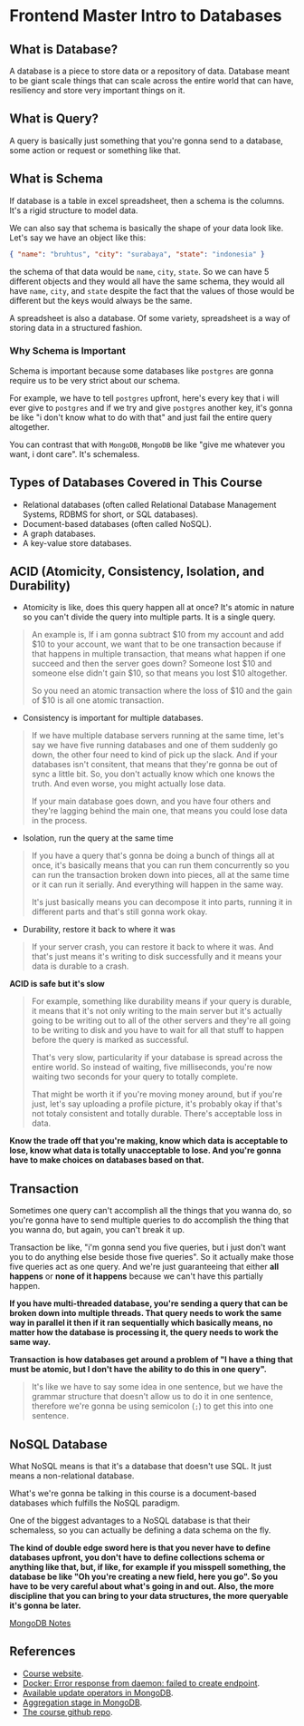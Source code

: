 # Frontend Master Intro to Databases

## What is Database?

A database is a piece to store data or a repository of data.
Database meant to be giant scale things that can scale across the entire world that can have,
resiliency and store very important things on it.

## What is Query?

A query is basically just something that you're gonna send to a database,
some action or request or something like that.

## What is Schema

If database is a table in excel spreadsheet, then a schema is the columns.
It's a rigid structure to model data.

We can also say that schema is basically the shape of your data look like.
Let's say we have an object like this:
```json
{ "name": "bruhtus", "city": "surabaya", "state": "indonesia" }
```
the schema of that data would be `name`, `city`, `state`.
So we can have 5 different objects and they would all have the same schema,
they would all have `name`, `city`, and `state` despite the fact that the values of those
would be different but the keys would always be the same.

A spreadsheet is also a database. Of some variety, spreadsheet is  a way of
storing data in a structured fashion.

### Why Schema is Important

Schema is important because some databases like `postgres` are gonna require us
to be very strict about our schema.

For example, we have to tell `postgres` upfront, here's every key that i will
ever give to `postgres` and if we try and give `postgres` another key, it's
gonna be like "i don't know what to do with that" and just fail the entire query altogether.

You can contrast that with `MongoDB`, `MongoDB` be like "give me whatever you want, i dont care".
It's schemaless.

## Types of Databases Covered in This Course

- Relational databases (often called Relational Database Management Systems, RDBMS for short, or SQL databases).
- Document-based databases (often called NoSQL).
- A graph databases.
- A key-value store databases.

## ACID (Atomicity, Consistency, Isolation, and Durability)

- Atomicity is like, does this query happen all at once? It's atomic in nature so you can't divide the query into multiple parts. It is a single query.

> An example is, If i am gonna subtract $10 from my account and add $10 to your account,
> we want that to be one transaction because if that happens in multiple transaction,
> that means what happen if one succeed and then the server goes down?
> Someone lost $10 and someone else didn't gain $10, so that means you lost $10 altogether.
>
> So you need an atomic transaction where the loss of $10 and the gain of $10 is all one atomic transaction.

- Consistency is important for multiple databases.

> If we have multiple database servers running at the same time,
> let's say we have five running databases and one of them suddenly go down,
> the other four need to kind of pick up the slack.
> And if your databases isn't consitent, that means that they're gonna be out of sync a little bit.
> So, you don't actually know which one knows the truth. And even worse, you might actually lose data.
>
> If your main database goes down, and you have four others and they're lagging
> behind the main one, that means you could lose data in the process.

- Isolation, run the query at the same time

> If you have a query that's gonna be doing a bunch of things all at once,
> it's basically means that you can run them concurrently so you can run the transaction broken down into pieces,
> all at the same time or it can run it serially. And everything will happen in the same way.
>
> It's just basically means you can decompose it into parts, running it in different parts and that's still gonna work okay.

- Durability, restore it back to where it was

> If your server crash, you can restore it back to where it was.
> And that's just means it's writing to disk successfully and it means your data is durable to a crash.

**ACID is safe but it's slow**

> For example, something like durability means if your query is durable,
> it means that it's not only writing to the main server but it's actually
> going to be writing out to all of the other servers and they're all going
> to be writing to disk and you have to wait for all that stuff to happen before
> the query is marked as successful.
>
> That's very slow, particularity if your database is spread across the entire world.
> So instead of waiting, five milliseconds, you're now waiting two seconds
> for your query to totally complete.
>
> That might be worth it if you're moving money around, but if you're just,
> let's say uploading a profile picture, it's probably okay if that's not totaly
> consistent and totally durable. There's acceptable loss in data.

**Know the trade off that you're making, know which data is acceptable to lose,
know what data is totally unacceptable to lose.
And you're gonna have to make choices on databases based on that.**

## Transaction

Sometimes one query can't accomplish all the things that you wanna do, so you're
gonna have to send multiple queries to do accomplish the thing that you wanna do,
but again, you can't break it up.

Transaction be like, "i'm gonna send you five queries, but i just don't want you to do anything else beside those five queries".
So it actually make those five queries act as one query. And we're just guaranteeing that either **all happens** or **none of it happens**
because we can't have this partially happen.

**If you have multi-threaded database, you're sending a query that can be broken down into multiple threads.
That query needs to work the same way in parallel it then if it ran sequentially which basically means,
no matter how the database is processing it, the query needs to work the same way.**

**Transaction is how databases get around a problem of "I have a thing that must be atomic, but I don't have the ability to do this in one query".**

> It's like we have to say some idea in one sentence, but we have the grammar structure that doesn't allow us to do it in one sentence,
> therefore we're gonna be using semicolon (`;`) to get this into one sentence.

## NoSQL Database

What NoSQL means is that it's a database that doesn't use SQL.
It just means a non-relational database.

What's we're gonna be talking in this course is a document-based databases
which fulfills the NoSQL paradigm.

One of the biggest advantages to a NoSQL database is that their schemaless,
so you can actually be defining a data schema on the fly.

**The kind of double edge sword here is that you never have to define databases
upfront, you don't have to define collections schema or anything like that, but, if like, for example if you misspell something,
the database be like "Oh you're creating a new field, here you go".
So you have to be very careful about what's going in and out. Also, the more
discipline that you can bring to your data structures, the more queryable it's gonna be later.**

[MongoDB Notes](./mongodb.md)

## References

- [Course website](https://btholt.github.io/complete-intro-to-databases/).
- [Docker: Error response from daemon: failed to create endpoint](https://unix.stackexchange.com/questions/360063/docker-error-response-from-daemon-failed-to-create-endpoint-failed-to-add-ho).
- [Available update operators in MongoDB](https://docs.mongodb.com/manual/reference/operator/update/#id1).
- [Aggregation stage in MongoDB](https://docs.mongodb.com/manual/reference/operator/aggregation-pipeline/).
- [The course github repo](https://github.com/btholt/db-samples).
